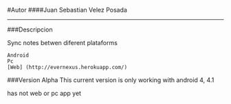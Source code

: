 #Autor
####Juan Sebastian Velez Posada

-----

###Descripcion

Sync notes betwen diferent plataforms

    Android
    Pc
    [Web] (http://evernexus.herokuapp.com/)

###Version Alpha
This current version is only working with android 4, 4.1

has not web or pc app yet

